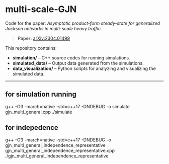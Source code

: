 # multi-scale-GJN

Code for the paper: *Asymptotic product-form steady-state for generalized Jackson networks in multi-scale heavy traffic.*

> **Paper:** [arXiv:2304.01499](https://arxiv.org/abs/2304.01499)

This repository contains:

- **simulation/** – C++ source codes for running simulations.
- **simulated_data/** – Output data generated from the simulations.
- **data_visualization/** – Python scripts for analyzing and visualizing the simulated data.

---

## for simulation running 
g++ -O3 -march=native -std=c++17 -DNDEBUG -o simulate gjn_multi_general.cpp
./simulate

## for indepedence
g++ -O3 -march=native -std=c++17 -DNDEBUG -o gjn_multi_general_independence_representative gjn_multi_general_independence_representative.cpp
./gjn_multi_general_independence_representative
